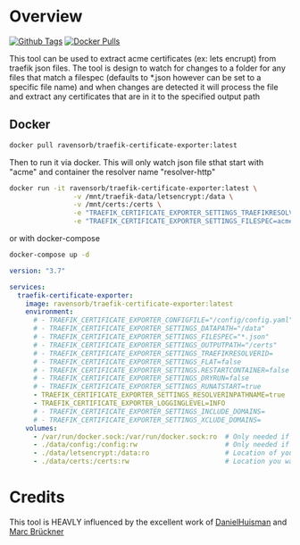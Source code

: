 # Overview

[![Github Tags](https://img.shields.io/github/v/tag/ravensorb/traefik-certificate-exporter?logo=github&logoColor=white)](https://github.com/ravensorb/traefik-certificate-exporter) [![Docker Pulls](https://img.shields.io/docker/pulls/ravensorb/traefik-certificate-exporter?logo=docker&logoColor=white)](https://hub.docker.com/r/ravensorb/traefik-certificate-exporter)

This tool can be used to extract acme certificates (ex: lets encrupt) from traefik json files. The tool is design to watch for changes to a folder for any files that match a filespec (defaults to *.json however can be set to a specific file name) and when changes are detected it will process the file and extract any certificates that are in it to the specified output path

## Docker

```bash
docker pull ravensorb/traefik-certificate-exporter:latest
```

Then to run it via docker.  This will only watch json file sthat start with "acme" and container the resolver name "resolver-http"

```bash
docker run -it ravensorb/traefik-certificate-exporter:latest \
                -v /mnt/traefik-data/letsencrypt:/data \
                -v /mnt/certs:/certs \
                -e "TRAEFIK_CERTIFICATE_EXPORTER_SETTINGS_TRAEFIKRESOLVERID=resolver-http" \
                -e "TRAEFIK_CERTIFICATE_EXPORTER_SETTINGS_FILESPEC=acme-*.json" 
```

or with docker-compose

```bash
docker-compose up -d 
```

```yaml
version: "3.7"

services:
  traefik-certificate-exporter:
    image: ravensorb/traefik-certificate-exporter:latest
    environment:      
      # - TRAEFIK_CERTIFICATE_EXPORTER_CONFIGFILE="/config/config.yaml"         # Config file to load for settings 
      # - TRAEFIK_CERTIFICATE_EXPORTER_SETTINGS_DATAPATH="/data"                # The base path to look for traefik certificate json files
      # - TRAEFIK_CERTIFICATE_EXPORTER_SETTINGS_FILESPEC="*.json"               # Default filespec to search for (can be set to a specific file)
      # - TRAEFIK_CERTIFICATE_EXPORTER_SETTINGS_OUTPUTPATH="/certs"             # The base path to export the certificates to
      # - TRAEFIK_CERTIFICATE_EXPORTER_SETTINGS_TRAEFIKRESOLVERID=              # Specify a specific resolver id to match against (optional)
      # - TRAEFIK_CERTIFICATE_EXPORTER_SETTINGS_FLAT=false                      # Indicates if certificates are exported in sub folders or a single folder
      # - TRAEFIK_CERTIFICATE_EXPORTER_SETTINGS.RESTARTCONTAINER=false          # Indicates of the containers should be restarted after the export
      # - TRAEFIK_CERTIFICATE_EXPORTER_SETTINGS_DRYRUN=false                    # Set this to show what wil le exported (files will not actually be created)
      # - TRAEFIK_CERTIFICATE_EXPORTER_SETTINGS_RUNATSTART=true                 # Set this to run the export immediately on stratup
      - TRAEFIK_CERTIFICATE_EXPORTER_SETTINGS_RESOLVERINPATHNAME=true         # Include the resolver name in the path when exporting
      - TRAEFIK_CERTIFICATE_EXPORTER_LOGGINGLEVEL=INFO                        # Logging level 
      # - TRAEFIK_CERTIFICATE_EXPORTER_SETTINGS_INCLUDE_DOMAINS=              # comma seperated list of domain names to only export
      # - TRAEFIK_CERTIFICATE_EXPORTER_SETTINGS_XCLUDE_DOMAINS=               # comma seperated list of domain names to exlude from exporting
    volumes:
      - /var/run/docker.sock:/var/run/docker.sock:ro  # Only needed if you are going to be restarting containers
      - ./data/config:/config:rw                      # Only needed if you are going to set a config file to load
      - ./data/letsencrypt:/data:ro                   # Location of your acme files
      - ./data/certs:/certs:rw                        # Location you want to export certificates to      
```

# Credits

This tool is HEAVLY influenced by the excellent work of [DanielHuisman](https://github.com/DanielHuisman) and [Marc Brückner](https://github.com/SnowMB)
